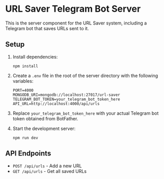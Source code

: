 # URL Saver Telegram Bot Server

This is the server component for the URL Saver system, including a Telegram bot that saves URLs sent to it.

## Setup

1. Install dependencies:
   ```
   npm install
   ```

2. Create a `.env` file in the root of the server directory with the following variables:
   ```
   PORT=4000
   MONGODB_URI=mongodb://localhost:27017/url-saver
   TELEGRAM_BOT_TOKEN=your_telegram_bot_token_here
   API_URL=http://localhost:4000/api/urls
   ```

3. Replace `your_telegram_bot_token_here` with your actual Telegram bot token obtained from BotFather.

4. Start the development server:
   ```
   npm run dev
   ```

## API Endpoints

- `POST /api/urls` - Add a new URL
- `GET /api/urls` - Get all saved URLs 
